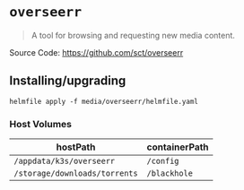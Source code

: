 # `overseerr`

> A tool for browsing and requesting new media content.

Source Code: https://github.com/sct/overseerr

## Installing/upgrading

```shell
helmfile apply -f media/overseerr/helmfile.yaml
```

### Host Volumes

| hostPath                      | containerPath |
| ----------------------------- | ------------- |
| `/appdata/k3s/overseerr`      | `/config`     |
| `/storage/downloads/torrents` | `/blackhole`  |
